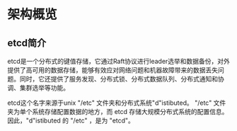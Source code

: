 # 架构概览

## etcd简介

etcd是一个分布式的键值存储，它通过Raft协议进行leader选举和数据备份，对外提供了高可用的数据存储，能够有效应对网络问题和机器故障带来的数据丢失问题。同时，它还提供了服务发现、分布式锁、分布式数据队列、分布式通知和协调、集群选举等功能。

etcd这个名字来源于unix "/etc" 文件夹和分布式系统"d"istibuted。 "/etc" 文件夹为单个系统存储配置数据的地方，而 etcd 存储大规模分布式系统的配置信息。因此，"d"istibuted 的 "/etc" ，是为 "etcd"。